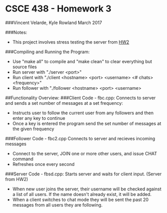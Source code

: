 # CSCE 438 - Homework 3
###Vincent Velarde, Kyle Rowland
March 2017

###Notes:
  - This project involves stress testing the server from [HW2](https://github.com/vinvelarde/438A2)
  
###Compiling and Running the Program:
- Use "make all" to compile and "make clean" to clear everything but source files
- Run server with "./server \<port>"
- Run client with "./client \<hostname> \<port> \<username> \<# chats> \<frequency>"
- Run follower with "./follower \<hostname> \<port> \<username>

##Functionality Overview:
###Client Code - fbc.cpp: 
Connects to server and sends a set number of messages at a set frequency:
- Instructs user to follow the current user from any followers and then enter any key to continue
- Once a key is entered the program send the set number of messages at the given frequency

###Follower Code - fbc2.cpp
Connects to server and recieves incoming messages
- Connect to the server, JOIN one or more other users, and issue CHAT command
- Refreshes once every second

###Server Code - fbsd.cpp:
Starts server and waits for client input. (Server from HW2)
- When new user joins the server, their username will be checked against a list of all users. If the name doesn't already exist, it will be added.
- When a client switches to chat mode they will be sent the past 20 messages from all users they are following.
